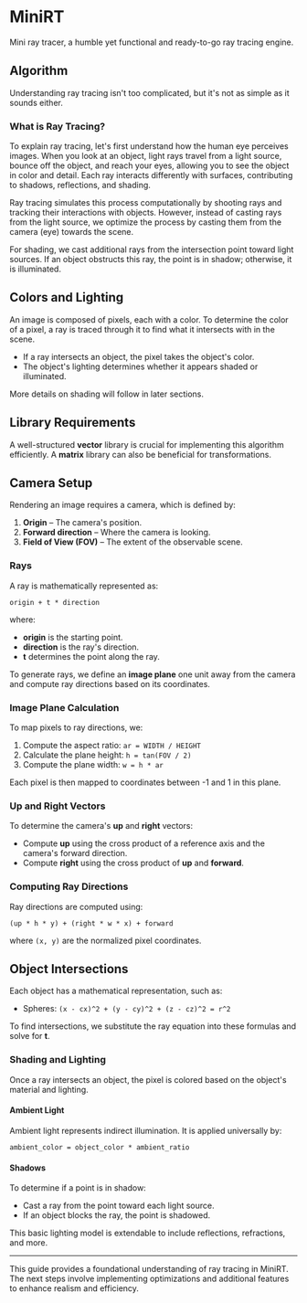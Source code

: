 # MiniRT

Mini ray tracer, a humble yet functional and ready-to-go ray tracing engine.

## Algorithm

Understanding ray tracing isn't too complicated, but it's not as simple as it sounds either.

### What is Ray Tracing?

To explain ray tracing, let's first understand how the human eye perceives images. When you look at an object, light rays travel from a light source, bounce off the object, and reach your eyes, allowing you to see the object in color and detail. Each ray interacts differently with surfaces, contributing to shadows, reflections, and shading.

Ray tracing simulates this process computationally by shooting rays and tracking their interactions with objects. However, instead of casting rays from the light source, we optimize the process by casting them from the camera (eye) towards the scene.

For shading, we cast additional rays from the intersection point toward light sources. If an object obstructs this ray, the point is in shadow; otherwise, it is illuminated.

## Colors and Lighting

An image is composed of pixels, each with a color. To determine the color of a pixel, a ray is traced through it to find what it intersects with in the scene.

- If a ray intersects an object, the pixel takes the object's color.
- The object's lighting determines whether it appears shaded or illuminated.

More details on shading will follow in later sections.

## Library Requirements

A well-structured **vector** library is crucial for implementing this algorithm efficiently. A **matrix** library can also be beneficial for transformations.

## Camera Setup

Rendering an image requires a camera, which is defined by:

1. **Origin** – The camera's position.
2. **Forward direction** – Where the camera is looking.
3. **Field of View (FOV)** – The extent of the observable scene.

### Rays

A ray is mathematically represented as:

```
origin + t * direction
```

where:
- **origin** is the starting point.
- **direction** is the ray's direction.
- **t** determines the point along the ray.

To generate rays, we define an **image plane** one unit away from the camera and compute ray directions based on its coordinates.

### Image Plane Calculation

To map pixels to ray directions, we:
1. Compute the aspect ratio: `ar = WIDTH / HEIGHT`
2. Calculate the plane height: `h = tan(FOV / 2)`
3. Compute the plane width: `w = h * ar`

Each pixel is then mapped to coordinates between -1 and 1 in this plane.

### Up and Right Vectors

To determine the camera's **up** and **right** vectors:
- Compute **up** using the cross product of a reference axis and the camera's forward direction.
- Compute **right** using the cross product of **up** and **forward**.

### Computing Ray Directions

Ray directions are computed using:

```
(up * h * y) + (right * w * x) + forward
```

where `(x, y)` are the normalized pixel coordinates.

## Object Intersections

Each object has a mathematical representation, such as:
- Spheres: `(x - cx)^2 + (y - cy)^2 + (z - cz)^2 = r^2`

To find intersections, we substitute the ray equation into these formulas and solve for **t**.

### Shading and Lighting

Once a ray intersects an object, the pixel is colored based on the object's material and lighting.

#### Ambient Light

Ambient light represents indirect illumination. It is applied universally by:

```
ambient_color = object_color * ambient_ratio
```

#### Shadows

To determine if a point is in shadow:
- Cast a ray from the point toward each light source.
- If an object blocks the ray, the point is shadowed.

This basic lighting model is extendable to include reflections, refractions, and more.

---

This guide provides a foundational understanding of ray tracing in MiniRT. The next steps involve implementing optimizations and additional features to enhance realism and efficiency.

